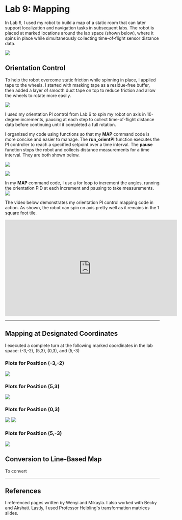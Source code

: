 # Lab 9: Mapping

In Lab 9, I used my robot to build a map of a static room that can later support localization and navigation tasks in subsequent labs. The robot is placed at marked locations around the lab space (shown below), where it spins in place while simultaneously collecting time-of-flight sensor distance data.

![](images/Lab9/habitat.jpeg)

## Orientation Control
To help the robot overcome static friction while spinning in place, I applied tape to the wheels. I started with masking tape as a residue-free buffer, then added a layer of smooth duct tape on top to reduce friction and allow the wheels to rotate more easily.

![](images/Lab9/tape_wheel1.jpeg)

I used my orientation PI control from Lab 6 to spin my robot on axis in 10-degree increments, pausing at each step to collect time-of-flight distance data before continuing until it completed a full rotation.

I organized my code using functions so that my **MAP** command code is more concise and easier to manage. The **run_orientPI** function executes the PI controller to reach a specified setpoint over a time interval. The **pause** function stops the robot and collects distance measurements for a time interval. They are both shown below.

![](images/Lab9/run_orient.jpeg)

![](images/Lab9/pause.jpeg)

In my **MAP** command code, I use a for loop to increment the angles, running the orientation PID at each increment and pausing to take measurements.
![](images/Lab9/map.jpeg)

The video below demonstrates my orientation PI control mapping code in action. As shown, the robot can spin on axis pretty well as it remains in the 1 square foot tile.

<iframe width="560" height="315" src="https://www.youtube.com/embed/lyClKZNKP94" frameborder="0" allow="accelerometer; autoplay; encrypted-media; gyroscope; picture-in-picture" allowfullscreen></iframe>

___

## Mapping at Designated Coordinates
I executed a complete turn at the following marked coordinates in the lab space: (-3,-2), (5,3), (0,3), and (5,-3)

### Plots for Position (-3,-2)
![](images/Lab9/Plots/polar_n3n2.png)

### Plots for Position (5,3)
![](images/Lab9/Plots/polar_53.png)

### Plots for Position (0,3)
![](images/Lab9/Plots/time_angle_03.png)
![](images/Lab9/Plots/polar_03.png)

### Plots for Position (5,-3)
![](images/Lab9/Plots/polar_5n3.png)

## Conversion to Line-Based Map
To convert


___
## References
I referenced pages written by Wenyi and Mikayla. I also worked with Becky and Akshati. Lastly, I used Professor Helbling's transformation matrices slides.
